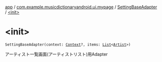 [app](../../index.md) / [com.example.musicdictionaryandroid.ui.mypage](../index.md) / [SettingBaseAdapter](index.md) / [&lt;init&gt;](./-init-.md)

# &lt;init&gt;

`SettingBaseAdapter(context: `[`Context`](https://developer.android.com/reference/android/content/Context.html)`?, items: `[`List`](https://kotlinlang.org/api/latest/jvm/stdlib/kotlin.collections/-list/index.html)`<`[`Artist`](../../com.example.domain.model.entity/-artist/index.md)`>)`

アーティスト一覧画面(アーティストリスト)用Adapter

